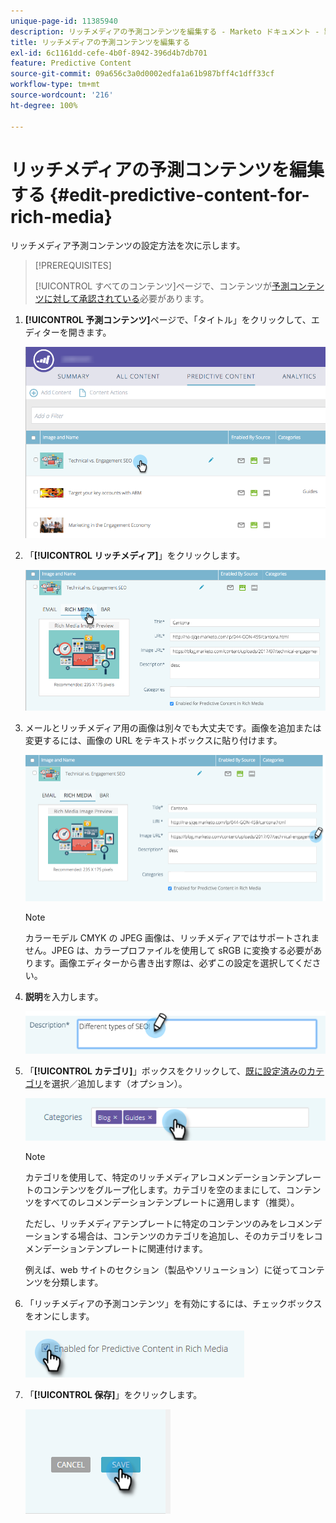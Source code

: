 ```yaml
---
unique-page-id: 11385940
description: リッチメディアの予測コンテンツを編集する - Marketo ドキュメント - 製品ドキュメント
title: リッチメディアの予測コンテンツを編集する
exl-id: 6c1161dd-cefe-4b0f-8942-396d4b7db701
feature: Predictive Content
source-git-commit: 09a656c3a0d0002edfa1a61b987bff4c1dff33cf
workflow-type: tm+mt
source-wordcount: '216'
ht-degree: 100%

---
```


# リッチメディアの予測コンテンツを編集する {#edit-predictive-content-for-rich-media}

リッチメディア予測コンテンツの設定方法を次に示します。

>[!PREREQUISITES]
>
>[!UICONTROL すべてのコンテンツ]ページで、コンテンツが[予測コンテンツに対して承認されている](/help/marketo/product-docs/predictive-content/working-with-all-content/approve-a-title-for-predictive-content.md)必要があります。

1. **[!UICONTROL 予測コンテンツ]**&#x200B;ページで、「タイトル」をクリックして、エディターを開きます。

   ![](assets/image2017-10-3-9-3a40-3a38.png)

1. 「**[!UICONTROL リッチメディア]**」をクリックします。

   ![](assets/image2017-10-3-9-3a41-3a33.png)

1. メールとリッチメディア用の画像は別々でも大丈夫です。画像を追加または変更するには、画像の URL をテキストボックスに貼り付けます。

   ![](assets/image2017-10-3-9-3a42-3a20.png)

   >[!NOTE]
   >
   >カラーモデル CMYK の JPEG 画像は、リッチメディアではサポートされません。JPEG は、カラープロファイルを使用して sRGB に変換する必要があります。画像エディターから書き出す際は、必ずこの設定を選択してください。

1. **説明**&#x200B;を入力します。

   ![](assets/image2017-10-3-9-3a43-3a43.png)

1. 「**[!UICONTROL カテゴリ]**」ボックスをクリックして、[既に設定済みのカテゴリ](/help/marketo/product-docs/predictive-content/getting-started/set-up-categories.md)を選択／追加します（オプション）。

   ![](assets/image2017-10-3-9-3a55-3a57.png)

   >[!NOTE]
   >
   >カテゴリを使用して、特定のリッチメディアレコメンデーションテンプレートのコンテンツをグループ化します。カテゴリを空のままにして、コンテンツをすべてのレコメンデーションテンプレートに適用します（推奨）。
   >
   >ただし、リッチメディアテンプレートに特定のコンテンツのみをレコメンデーションする場合は、コンテンツのカテゴリを追加し、そのカテゴリをレコメンデーションテンプレートに関連付けます。
   >
   >例えば、web サイトのセクション（製品やソリューション）に従ってコンテンツを分類します。

1. 「リッチメディアの予測コンテンツ」を有効にするには、チェックボックスをオンにします。

   ![](assets/six-1.png)

1. 「**[!UICONTROL 保存]**」をクリックします。

   ![](assets/save.png)
